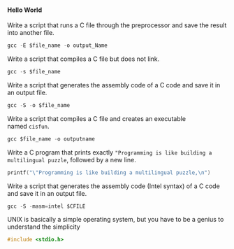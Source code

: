 #### Hello World
Write a script that runs a C file through the preprocessor and save the result into another file.
```c
gcc -E $file_name -o output_Name
```

Write a script that compiles a C file but does not link.
```c
gcc -s $file_name
```

Write a script that generates the assembly code of a C code and save it in an output file.
```c
gcc -S -o $file_name
```

Write a script that compiles a C file and creates an executable named `cisfun`.
```c
gcc $file_name -o outputname
```

Write a C program that prints exactly `"Programming is like building a multilingual puzzle`, followed by a new line.
```c
printf("\"Programming is like building a multilingual puzzle,\n")
```


Write a script that generates the assembly code (Intel syntax) of a C code and save it in an output file.
```c
gcc -S -masm=intel $CFILE
```



UNIX is basically a simple operating system, but you have to be a genius to understand the simplicity
```c
#include <stdio.h>                                                                            #include <unistd.h>                                                                                                                                                                         /**                                                                                            * main - Entry point                                                                          *                                                                                             * Return: Always 1 (Success)                                                                  */                                                                                                                                                                                         int main(void)                                                                                {                                                                                             write(2, "and that piece of art is useful\" - Dora Korpar, 2015-10-19\n", 59);                return (1);                                                                                   } 
```